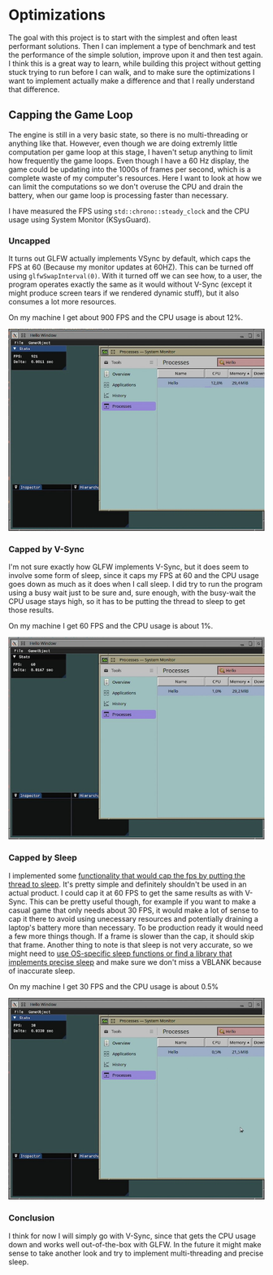 # Optimizations
The goal with this project is to start with the simplest and often least performant solutions. Then I can implement a type of benchmark and test the performance of the simple solution, improve upon it and then test again. I think this is a great way to learn, while building this project without getting stuck trying to run before I can walk, and to make sure the optimizations I want to implement actually make a difference and that I really understand that difference.

## Capping the Game Loop
The engine is still in a very basic state, so there is no multi-threading or anything like that. However, even though we are doing extremly little computation per game loop at this stage, I haven't setup anything to limit how frequently the game loops. Even though I have a 60 Hz display, the game could be updating into the 1000s of frames per second, which is a complete waste of my computer's resources. Here I want to look at how we can limit the computations so we don't overuse the CPU and drain the battery, when our game loop is processing faster than necessary.

I have measured the FPS using `std::chrono::steady_clock` and the CPU usage using System Monitor (KSysGuard).

### Uncapped
It turns out GLFW actually implements VSync by default, which caps the FPS at 60 (Because my monitor updates at 60HZ). This can be turned off using `glfwSwapInterval(0)`. 
With it turned off we can see how, to a user, the program operates exactly the same as it would without V-Sync (except it might produce screen tears if we rendered dynamic stuff), but it also consumes a lot more resources.

On my machine I get about 900 FPS and the CPU usage is about 12%.

![Uncapped](LoopPerformance_Uncapped.jpg)

### Capped by V-Sync
I'm not sure exactly how GLFW implements V-Sync, but it does seem to involve some form of sleep, since it caps my FPS at 60 and the CPU usage goes down as much as it does when I call sleep.
I did try to run the program using a busy wait just to be sure and, sure enough, with the busy-wait the CPU usage stays high, so it has to be putting the thread to sleep to get those results.

On my machine I get 60 FPS and the CPU usage is about 1%.

![Capped by V-Sync](LoopPerformance_CappedByVSync.jpg)

### Capped by Sleep
I implemented some [functionality that would cap the fps by putting the thread to sleep](https://github.com/Raestkjoot/G-Engine/blob/2d01c95c1ab0da8af33440d70e448d192031446a/Source/Main.cpp#L54). It's pretty simple and definitely shouldn't be used in an actual product. I could cap it at 60 FPS to get the same results as with V-Sync. 
This can be pretty useful though, for example if you want to make a casual game that only needs about 30 FPS, it would make a lot of sense to cap it there to avoid using unecessary resources and potentially draining a laptop's battery more than necessary.
To be production ready it would need a few more things though. If a frame is slower than the cap, it should skip that frame. 
Another thing to note is that sleep is not very accurate, so we might need to [use OS-specific sleep functions or find a library that implements precise sleep](https://stackoverflow.com/a/41862592) and make sure we don't miss a VBLANK because of inaccurate sleep.

On my machine I get 30 FPS and the CPU usage is about 0.5%

![Capped by V-Sync](LoopPerformance_CappedBySleep.jpg)

### Conclusion
I think for now I will simply go with V-Sync, since that gets the CPU usage down and works well out-of-the-box with GLFW. In the future it might make sense to take another look and try to implement multi-threading and precise sleep.
